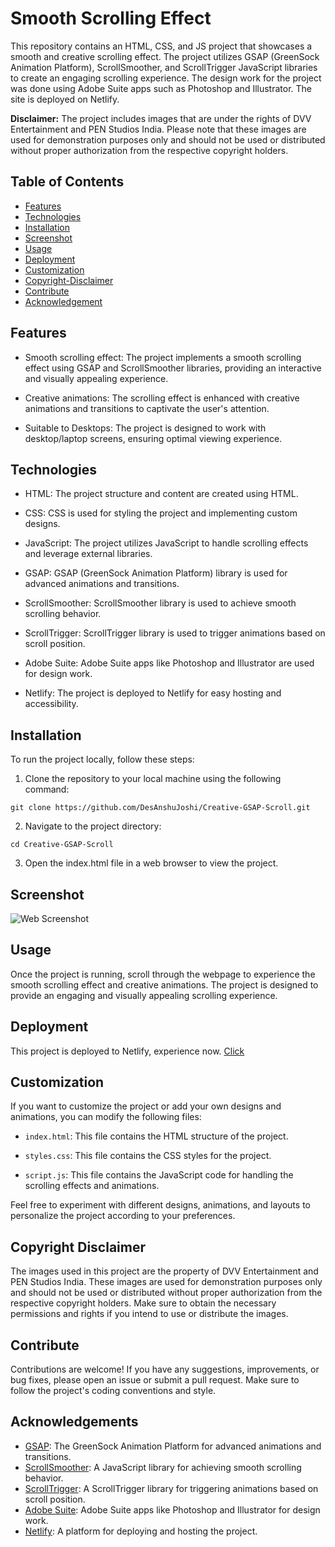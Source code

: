 
# Smooth Scrolling Effect

This repository contains an HTML, CSS, and JS project that showcases a smooth and creative scrolling effect. The project utilizes GSAP (GreenSock Animation Platform), ScrollSmoother, and ScrollTrigger JavaScript libraries to create an engaging scrolling experience. The design work for the project was done using Adobe Suite apps such as Photoshop and Illustrator. The site is deployed on Netlify.

__Disclaimer:__ The project includes images that are under the rights of DVV Entertainment and PEN Studios India. Please note that these images are used for demonstration purposes only and should not be used or distributed without proper authorization from the respective copyright holders.
## Table of Contents

- [Features](#features)
- [Technologies](#technologies)
- [Installation](#installation)
- [Screenshot](#screenshot)
- [Usage](#usage)
- [Deployment](#deployment)
- [Customization](#customization)
- [Copyright-Disclaimer](#copyright-disclaimer)
- [Contribute](#contribute)
- [Acknowledgement](#acknowledgement)
## Features

* Smooth scrolling effect: The project implements a smooth scrolling effect using GSAP and ScrollSmoother libraries, providing an interactive and visually appealing experience.

* Creative animations: The scrolling effect is enhanced with creative animations and transitions to captivate the user's attention.

* Suitable to Desktops: The project is designed to work with desktop/laptop screens, ensuring optimal viewing experience.
## Technologies

* HTML: The project structure and content are created using HTML.

* CSS: CSS is used for styling the project and implementing custom designs.

* JavaScript: The project utilizes JavaScript to handle scrolling effects and leverage external libraries.

* GSAP: GSAP (GreenSock Animation Platform) library is used for advanced animations and transitions.

* ScrollSmoother: ScrollSmoother library is used to achieve smooth scrolling behavior.

* ScrollTrigger: ScrollTrigger library is used to trigger animations based on scroll position.

* Adobe Suite: Adobe Suite apps like Photoshop and Illustrator are used for design work.

* Netlify: The project is deployed to Netlify for easy hosting and accessibility.
## Installation

To run the project locally, follow these steps:

1. Clone the repository to your local machine using the following command:
```
git clone https://github.com/DesAnshuJoshi/Creative-GSAP-Scroll.git
```

2. Navigate to the project directory:
```
cd Creative-GSAP-Scroll
```

3. Open the index.html file in a web browser to view the project.
## Screenshot

![Web Screenshot](https://github.com/DesAnshuJoshi/Creative-GSAP-Scroll/assets/126374769/e6599e57-d49e-4b9c-8481-c205089eeb51)


## Usage

Once the project is running, scroll through the webpage to experience the smooth scrolling effect and creative animations. The project is designed to provide an engaging and visually appealing scrolling experience.
## Deployment

This project is deployed to Netlify, experience now. [Click](https://rrr-gsapscroll.netlify.app/)

## Customization

If you want to customize the project or add your own designs and animations, you can modify the following files:

* `index.html`: This file contains the HTML structure of the project.

* `styles.css`: This file contains the CSS styles for the project.

* `script.js`: This file contains the JavaScript code for handling the scrolling effects and animations.

Feel free to experiment with different designs, animations, and layouts to personalize the project according to your preferences.
## Copyright Disclaimer

The images used in this project are the property of DVV Entertainment and PEN Studios India. These images are used for demonstration purposes only and should not be used or distributed without proper authorization from the respective copyright holders. Make sure to obtain the necessary permissions and rights if you intend to use or distribute the images.

## Contribute

Contributions are welcome! If you have any suggestions, improvements, or bug fixes, please open an issue or submit a pull request. Make sure to follow the project's coding conventions and style.
## Acknowledgements

- [GSAP](https://greensock.com/gsap/): The GreenSock Animation Platform for advanced animations and transitions.
- [ScrollSmoother](https://github.com/d4rekanguok/scrollsmoother): A JavaScript library for achieving smooth scrolling behavior.
- [ScrollTrigger](https://greensock.com/scrolltrigger/): A ScrollTrigger library for triggering animations based on scroll position.
- [Adobe Suite](https://www.adobe.com/in/products/catalog.html?types=pf_252Fdesktop&types=pf_252Fmobile&types=pf_252Fweb): Adobe Suite apps like Photoshop and Illustrator for design work.
- [Netlify](https://www.netlify.com/): A platform for deploying and hosting the project.
